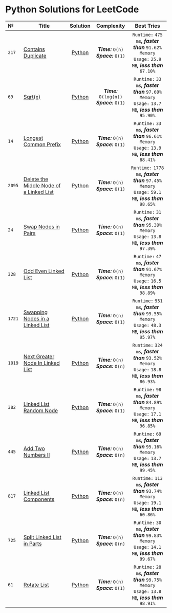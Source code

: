 # Python Solutions for LeetCode

| №      | Title                                                                                                             |                                                           Solution                                                           |                        Complexity                        |                                                       Best Tries                                                        |
|:-------|-------------------------------------------------------------------------------------------------------------------|:----------------------------------------------------------------------------------------------------------------------------:|:--------------------------------------------------------:|:-----------------------------------------------------------------------------------------------------------------------:|
| `217`  | [Contains Duplicate](https://leetcode.com/problems/contains-duplicate/)                                           |            [Python](https://github.com/ApostL78/LeetCodeSolutions/blob/master/problems/217_Contains_Duplicate.py)            |   ***Time:***         `O(n)`<br/> ***Space:*** `O(1)`    |  `Runtime:` `475 ms`***,*** ***faster than*** `91.62%` <br/> `Memory Usage:` `25.9 MB`***,*** ***less than*** `67.10%`  |
| `69`   | [Sqrt(x)](https://leetcode.com/problems/sqrtx/)                                                                   |                  [Python](https://github.com/ApostL78/LeetCodeSolutions/blob/master/problems/69_Sqrt(x).py)                  | ***Time:***         `O(log(n))`<br/> ***Space:*** `O(1)` |  `Runtime:`  `33 ms`***,*** ***faster than*** `97.69%` <br/> `Memory Usage:` `13.7 MB`***,*** ***less than*** `95.90%`  |
| `14`   | [Longest Common Prefix](https://leetcode.com/problems/longest-common-prefix/)                                     |           [Python](https://github.com/ApostL78/LeetCodeSolutions/blob/master/problems/14_Longest_Common_Prefix.py)           |       ***Time:*** `O(n)`<br/> ***Space:*** `O(1)`        |  `Runtime:`  `33 ms`***,*** ***faster than*** `96.61%` <br/> `Memory Usage:` `13.9 MB`***,*** ***less than*** `88.41%`  |
| `2095` | [Delete the Middle Node of a Linked List](https://leetcode.com/problems/delete-the-middle-node-of-a-linked-list/) | [Python](https://github.com/ApostL78/LeetCodeSolutions/blob/master/problems/2095_Delete_the_Middle_Node_of_a_Linked_List.py) |       ***Time:*** `O(n)`<br/> ***Space:*** `O(1)`        | `Runtime:`  `1778 ms`***,*** ***faster than*** `97.45%` <br/> `Memory Usage:` `59.1 MB`***,*** ***less than*** `98.65%` |
| `24`   | [Swap Nodes in Pairs](https://leetcode.com/problems/swap-nodes-in-pairs/)                                         |            [Python](https://github.com/ApostL78/LeetCodeSolutions/blob/master/problems/24_Swap_Nodes_in_Pairs.py)            |       ***Time:*** `O(n)`<br/> ***Space:*** `O(1)`        |  `Runtime:`  `31 ms`***,*** ***faster than*** `95.39%` <br/> `Memory Usage:` `13.8 MB`***,*** ***less than*** `97.39%`  |
| `328`  | [Odd Even Linked List](https://leetcode.com/problems/odd-even-linked-list/)                                       |           [Python](https://github.com/ApostL78/LeetCodeSolutions/blob/master/problems/328_Odd_Even_Linked_List.py)           |       ***Time:*** `O(n)`<br/> ***Space:*** `O(1)`        |  `Runtime:`  `47 ms`***,*** ***faster than*** `91.67%` <br/> `Memory Usage:` `16.5 MB`***,*** ***less than*** `98.89%`  |
| `1721` | [Swapping Nodes in a Linked List](https://leetcode.com/problems/swapping-nodes-in-a-linked-list/)                 |     [Python](https://github.com/ApostL78/LeetCodeSolutions/blob/master/problems/1721_Swapping_Nodes_in_a_Linked_List.py)     |       ***Time:*** `O(n)`<br/> ***Space:*** `O(1)`        | `Runtime:`  `951 ms`***,*** ***faster than*** `99.55%` <br/> `Memory Usage:` `48.3 MB`***,*** ***less than*** `95.97%`  |
| `1019` | [Next Greater Node In Linked List](https://leetcode.com/problems/next-greater-node-in-linked-list/)               |    [Python](https://github.com/ApostL78/LeetCodeSolutions/blob/master/problems/1019_Next_Greater_Node_In_Linked_List.py)     |       ***Time:*** `O(n)`<br/> ***Space:*** `O(n)`        | `Runtime:`  `324 ms`***,*** ***faster than*** `93.52%` <br/> `Memory Usage:` `18.8 MB`***,*** ***less than*** `86.93%`  |
| `382`  | [Linked List Random Node](https://leetcode.com/problems/linked-list-random-node/)                                 |         [Python](https://github.com/ApostL78/LeetCodeSolutions/blob/master/problems/382_Linked_List_Random_Node.py)          |       ***Time:*** `O(n)`<br/> ***Space:*** `O(1)`        |  `Runtime:`  `98 ms`***,*** ***faster than*** `84.89%` <br/> `Memory Usage:` `17.1 MB`***,*** ***less than*** `96.85%`  |
| `445`  | [Add Two Numbers II](https://leetcode.com/problems/add-two-numbers-ii/submissions/)                               |            [Python](https://github.com/ApostL78/LeetCodeSolutions/blob/master/problems/445_Add_Two_Numbers_II.py)            |       ***Time:*** `O(n)`<br/> ***Space:*** `O(n)`        |  `Runtime:`  `69 ms`***,*** ***faster than*** `95.16%` <br/> `Memory Usage:` `13.7 MB`***,*** ***less than*** `99.45%`  |
| `817`  | [Linked List Components](https://leetcode.com/problems/linked-list-components/)                                   |          [Python](https://github.com/ApostL78/LeetCodeSolutions/blob/master/problems/817_Linked_List_Components.py)          |       ***Time:*** `O(n)`<br/> ***Space:*** `O(n)`        | `Runtime:`  `113 ms`***,*** ***faster than*** `93.74%` <br/> `Memory Usage:` `19.1 MB`***,*** ***less than*** `60.86%`  |
| `725`  | [Split Linked List in Parts](https://leetcode.com/problems/split-linked-list-in-parts/)                           |        [Python](https://github.com/ApostL78/LeetCodeSolutions/blob/master/problems/725_Split_Linked_List_in_Parts.py)        |       ***Time:*** `O(n)`<br/> ***Space:*** `O(n)`        |  `Runtime:`  `30 ms`***,*** ***faster than*** `99.83%` <br/> `Memory Usage:` `14.1 MB`***,*** ***less than*** `99.67%`  |
| `61`   | [Rotate List](https://leetcode.com/problems/rotate-list/)                                                         |                [Python](https://github.com/ApostL78/LeetCodeSolutions/blob/master/problems/61_Rotate_List.py)                |       ***Time:*** `O(n)`<br/> ***Space:*** `O(1)`        |  `Runtime:`  `28 ms`***,*** ***faster than*** `99.75%` <br/> `Memory Usage:` `13.8 MB`***,*** ***less than*** `98.91%`  |